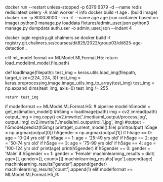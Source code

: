 docker run --restart unless-stopped -p 6379:6379 -d  --name redis redis:latest
celery -A main worker -l info
docker build -t age .    (build image)
docker run -p 8000:8000 --rm -it --name age age  (run container based on image)
python3 manage.py loaddata fixtures/admin_user.json
python3 manage.py dumpdata auth.user -o admin_user.json --indent 4

docker login registry.git.chalmers.se
docker build -t registry.git.chalmers.se/courses/dit825/2022/group03/dit825-age-detection .





 elif ml_model.format == MLModel.MLFormat.H5:
        return load_model(ml_model.file.path)

def loadImage(filepath):
    test_img = keras.utils.load_img(filepath, target_size=(224, 224, 3))
    test_img = keras.preprocessing.image.image_utils.img_to_array(test_img)
    test_img = np.expand_dims(test_img, axis=0)
    test_img /= 255

    return test_img


 if modelformat == MLModel.MLFormat.H5:
        # pipeline model
        h5model = get_estimation_model()
        #h5img = loadImage(path)
        img = cv2.imread(path)
        output_img = img.copy()
        cv2.imwrite('./media/ml_output/process.jpg', output_img)
        cv2.imwrite('./media/ml_output/roi_1.jpg', img)
        #output = h5model.predict(h5img)
        print(get_current_model().file)
        print(output)
        h5age = np.argmax(output[0])
        h5gender = np.argmax(output[1])
        if h5age == 0:
            age = '0-24 yrs old'
        if h5age == 1:
            age = '25-49 yrs old'
        if h5age == 2:
            age = '50-74 yrs old'
        if h5age == 3:
            age = '75-99 yrs old'
        if h5age == 4:
            age = '100-124 yrs old'
        print(age)
        print(h5gender)
        if h5gender == 0:
            gender = 'Male'
        if h5gender == 1:
            gender = 'Female'
        machinlearning_results = dict(
            age=[], gender=[], count=[])
        machinlearning_results['age'].append(age)
        machinlearning_results['gender'].append(gender)
        machinlearning_results['count'].append(1)
    elif modelformat == MLModel.MLFormat.H5_R:
